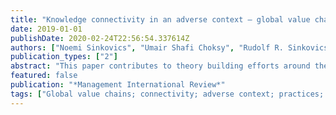 ```yaml
---
title: "Knowledge connectivity in an adverse context – global value chains and Pakistani offshore service providers"
date: 2019-01-01
publishDate: 2020-02-24T22:56:54.337614Z
authors: ["Noemi Sinkovics", "Umair Shafi Choksy", "Rudolf R. Sinkovics", "Ram Mudambi"]
publication_types: ["2"]
abstract: "This paper contributes to theory building efforts around the concept of knowledge connectivity and its relevance in buyer-supplier relationships in global value chains. We use the Pakistani IT industry as our study context. Pakistan suffered a significant adverse perception bias following terror attacks in 2008-09. We based our illustration on the experiences of 12 Pakistani offshore service providers (OSPs) who succeeded in offsetting the negative implications of the country’s adverse political environment. The case firms link into two distinct value chain configurations. In each configuration, we observe a distinct course of strategic action, which we term step-up and break-out, respectively. While these observations emerged from the Pakistani context, the implications of the resulting dynamic framework for theory and practice go beyond this particular adverse country setting."
featured: false
publication: "*Management International Review*"
tags: ["Global value chains; connectivity; adverse context; practices; supplier strategies; global sourcing; economic geography; comfort zone; catch-up"]
---
```


